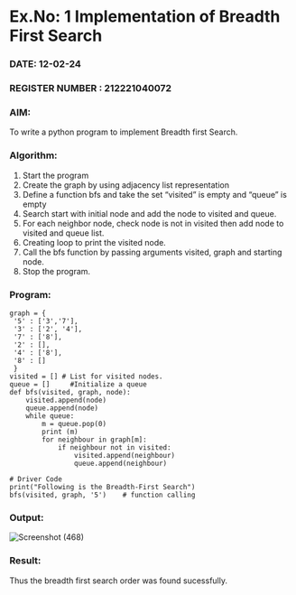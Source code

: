 # Ex.No: 1  Implementation of Breadth First Search 
### DATE:  12-02-24                                                                         
### REGISTER NUMBER : 212221040072
### AIM: 
To write a python program to implement Breadth first Search. 
### Algorithm:
1. Start the program
2. Create the graph by using adjacency list representation
3. Define a function bfs and take the set “visited” is empty and “queue” is empty
4. Search start with initial node and add the node to visited and queue.
5. For each neighbor node, check node is not in visited then add node to visited and queue list.
6.  Creating loop to print the visited node.
7.   Call the bfs function by passing arguments visited, graph and starting node.
8.   Stop the program.
### Program:
```
graph = {
 '5' : ['3','7'],
 '3' : ['2', '4'],
 '7' : ['8'],
 '2' : [],
 '4' : ['8'],
 '8' : []
 }
visited = [] # List for visited nodes.
queue = []     #Initialize a queue
def bfs(visited, graph, node): 
    visited.append(node)
    queue.append(node)
    while queue:
        m = queue.pop(0) 
        print (m)
        for neighbour in graph[m]:
            if neighbour not in visited:
                visited.append(neighbour)
                queue.append(neighbour)

# Driver Code
print("Following is the Breadth-First Search")
bfs(visited, graph, '5')    # function calling
```

### Output:

![Screenshot (468)](https://github.com/DrUmaRaniV/AI_Lab_2023-24/assets/103128410/35aa925b-11d9-4ded-87b9-6caa5d412acc)


### Result:
Thus the breadth first search order was found sucessfully.
